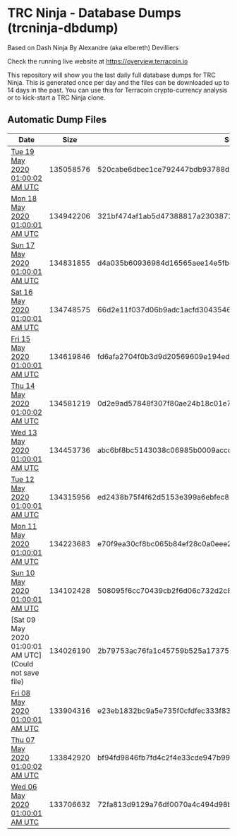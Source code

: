 # TRC Ninja - Database Dumps (trcninja-dbdump)
Based on Dash Ninja By Alexandre (aka elbereth) Devilliers

Check the running live website at https://overview.terracoin.io

This repository will show you the last daily full database dumps for TRC Ninja. This is generated once per day and the files can be downloaded up to 14 days in the past.
You can use this for Terracoin crypto-currency analysis or to kick-start a TRC Ninja clone.


## Automatic Dump Files
| Date | Size | SHA256 |
|--|--|--|
| [Tue 19 May 2020 01:00:02 AM UTC]() | 135058576 | 520cabe6dbec1ce792447bdb93788ded83daed686bb327307ed962e9e04e9bed | 
| [Mon 18 May 2020 01:00:01 AM UTC]() | 134942206 | 321bf474af1ab5d47388817a230387227dbe8f19c585559d15fc5d986fcf2a62 | 
| [Sun 17 May 2020 01:00:01 AM UTC]() | 134831855 | d4a035b60936984d16565aee14e5fbe308e660654092e6048ceda4144705dad6 | 
| [Sat 16 May 2020 01:00:01 AM UTC]() | 134748575 | 66d2e11f037d06b9adc1acfd3043546d4ce7f0437a44a197ed9f22da044a76dc | 
| [Fri 15 May 2020 01:00:01 AM UTC]() | 134619846 | fd6afa2704f0b3d9d20569609e194ed7e084f7d1b6b8f90c1d0d8616be612292 | 
| [Thu 14 May 2020 01:00:02 AM UTC](https://transfer.sh/WvOuJ/trcninja-dbdump-20200514010002.tar.bz2) | 134581219 | 0d2e9ad57848f307f80ae24b18c01e7bf4687c5e731702ab60495c33b13996cd | 
| [Wed 13 May 2020 01:00:01 AM UTC]() | 134453736 | abc6bf8bc5143038c06985b0009accde9b678b6941dadd9a777a99f9b930bace | 
| [Tue 12 May 2020 01:00:01 AM UTC]() | 134315956 | ed2438b75f4f62d5153e399a6ebfec88262abeb740ff220d3fc3a6e1eb064106 | 
| [Mon 11 May 2020 01:00:01 AM UTC](https://transfer.sh/4u99F/trcninja-dbdump-20200511010001.tar.bz2) | 134223683 | e70f9ea30cf8bc065b84ef28c0a0eee20e920cae1457eda661a22a85c3ea6b2a | 
| [Sun 10 May 2020 01:00:01 AM UTC](https://transfer.sh/dpQAn/trcninja-dbdump-20200510010001.tar.bz2) | 134102428 | 508095f6cc70439cb2f6d06c732d2c8c837fb4274f8d1b9c5c47c40f5646c044 | 
| [Sat 09 May 2020 01:00:01 AM UTC](Could not save file) | 134026190 | 2b79753ac76fa1c45759b525a17375392b578142972145698dd9896cbfd198ff | 
| [Fri 08 May 2020 01:00:01 AM UTC](https://transfer.sh/RS7jf/trcninja-dbdump-20200508010001.tar.bz2) | 133904316 | e23eb1832bc9a5e735f0cfdfec333f838ce0e07812e2af9be6d602f5b27f8067 | 
| [Thu 07 May 2020 01:00:02 AM UTC](https://transfer.sh/11oc4w/trcninja-dbdump-20200507010002.tar.bz2) | 133842920 | bf94fd9846fb7fd4c2f4e33cde947b99ed0372d5efd535bcfcdcd174d023675a | 
| [Wed 06 May 2020 01:00:01 AM UTC](https://transfer.sh/XAXFI/trcninja-dbdump-20200506010001.tar.bz2) | 133706632 | 72fa813d9129a76df0070a4c494d98bb522f850b37b0caa9f864ab91e8677afa | 
